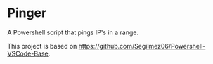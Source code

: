 # Pinger

A Powershell script that pings IP's in a range.



This project is based on https://github.com/Segilmez06/Powershell-VSCode-Base.
